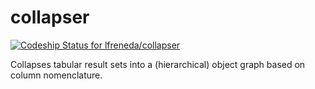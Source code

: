 # collapser

[![Codeship Status for lfreneda/collapser](https://app.codeship.com/projects/4d74b740-755c-0135-ce53-46beaf69f4e4/status?branch=master)](https://app.codeship.com/projects/244222)

 Collapses tabular result sets into a (hierarchical) object graph based on column nomenclature.
